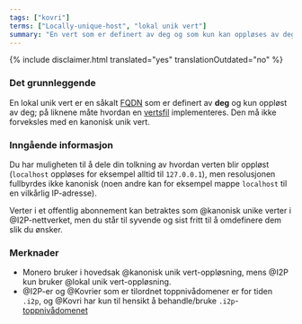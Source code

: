 ```yaml
---
tags: ["kovri"]
terms: ["Locally-unique-host", "lokal unik vert"]
summary: "En vert som er definert av deg og som kun kan oppløses av deg"
---
```


{% include disclaimer.html translated="yes" translationOutdated="no" %}
### Det grunnleggende

En lokal unik vert er en såkalt [FQDN](https://en.wikipedia.org/wiki/FQDN) som er definert av **deg** og kun oppløst av deg; på liknene måte hvordan en [vertsfil](https://en.wikipedia.org/wiki/Hosts_(file)) implementeres. Den må ikke forveksles med en kanonisk unik vert.

### Inngående informasjon

Du har muligheten til å dele din tolkning av hvordan verten blir oppløst (`localhost` oppløses for eksempel alltid til `127.0.0.1`), men resolusjonen fullbyrdes ikke kanonisk (noen andre kan for eksempel mappe `localhost` til en vilkårlig IP-adresse).

Verter i et offentlig abonnement kan betraktes som @kanonisk unike verter i @I2P-nettverket, men du står til syvende og sist fritt til å omdefinere dem slik du ønsker.

### Merknader

- Monero bruker i hovedsak @kanonisk unik vert-oppløsning, mens @I2P kun bruker @lokal unik vert-oppløsning.
- @I2P-er og @Kovrier som er tilordnet toppnivådomener er for tiden `.i2p`, og @Kovri har kun til hensikt å behandle/bruke `.i2p`-[toppnivådomenet](https://en.wikipedia.org/wiki/Top_level_domain)
